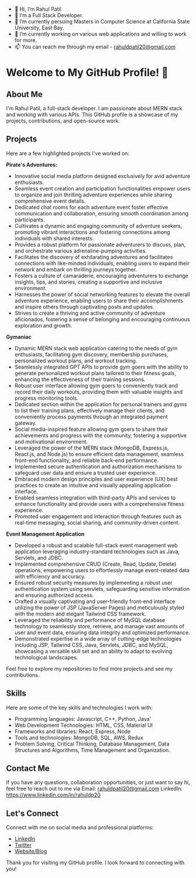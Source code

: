- 👋 Hi, I’m Rahul Patil
- 👀 I’m a Full Stack Developer.
- 🌱 I’m currently persuing Masters in Computer Science at California State University, East Bay.
- 💞️ I’m currently working on various web applications and willing to work for more.
- 📫 You can reach me through my email - rahuldpatil20@gmail.com

<!---
rahulpatil8020/rahulpatil8020 is a ✨ special ✨ repository because its `README.md` (this file) appears on your GitHub profile.
You can click the Preview link to take a look at your changes.
--->

# Welcome to My GitHub Profile! 👋

## About Me
I'm Rahul Patil, a full-stack developer. I am passionate about MERN stack and working with various APIs. This GitHub profile is a showcase of my projects, contributions, and open-source work.

## Projects
Here are a few highlighted projects I've worked on:

**Pirate's Adventures:** 

- Innovative social media platform designed exclusively for avid adventure enthusiasts.
- Seamless event creation and participation functionalities empower users to organize and join thrilling adventure experiences while sharing comprehensive event details.
- Dedicated chat rooms for each adventure event foster effective communication and collaboration, ensuring smooth coordination among participants.
- Cultivates a dynamic and engaging community of adventure seekers, promoting vibrant interactions and fostering connections among individuals with shared interests.
- Provides a robust platform for passionate adventurers to discuss, plan, and orchestrate various adrenaline-pumping activities.
- Facilitates the discovery of exhilarating adventures and facilitates connections with like-minded individuals, enabling users to expand their network and embark on thrilling journeys together.
- Fosters a culture of camaraderie, encouraging adventurers to exchange insights, tips, and stories, creating a supportive and inclusive environment.
- Harnesses the power of social networking features to elevate the overall adventure experience, enabling users to share their accomplishments and inspire others through captivating posts and updates.
- Strives to create a thriving and active community of adventure aficionados, fostering a sense of belonging and encouraging continuous exploration and growth.

**Gymaniac** 

- Dynamic MERN stack web application catering to the needs of gym enthusiasts, facilitating gym discovery, membership purchases, personalized workout plans, and workout tracking.
- Seamlessly integrated GPT APIs to provide gym goers with the ability to generate personalized workout plans tailored to their fitness goals, enhancing the effectiveness of their training sessions.
- Robust user interface allowing gym goers to conveniently track and record their daily workouts, providing them with valuable insights and progress monitoring tools.
- Dedicated section within the application for personal trainers and gyms to list their training plans, effectively manage their clients, and conveniently process payments through an integrated payment gateway.
- Social media-inspired feature allowing gym goers to share their achievements and progress with the community, fostering a supportive and motivational environment.
- Leveraged the power of the MERN stack (MongoDB, Express.js, React.js, and Node.js) to ensure efficient data management, seamless front-end functionality, and reliable back-end performance.
- Implemented secure authentication and authorization mechanisms to safeguard user data and ensure a trusted user experience.
- Embraced modern design principles and user experience (UX) best practices to create an intuitive and visually appealing application interface.
- Enabled seamless integration with third-party APIs and services to enhance functionality and provide users with a comprehensive fitness experience.
- Promoted user engagement and interaction through features such as real-time messaging, social sharing, and community-driven content.

**Event Management Application**

- Developed a robust and scalable full-stack event management web application leveraging industry-standard technologies such as Java, Servlets, and JDBC.
- Implemented comprehensive CRUD (Create, Read, Update, Delete) operations, empowering users to effortlessly manage event-related data with efficiency and accuracy.
- Ensured robust security measures by implementing a robust user authentication system using servlets, safeguarding sensitive information and ensuring authorized access.
- Crafted a visually captivating and user-friendly front-end interface utilizing the power of JSP (JavaServer Pages) and meticulously styled with the modern and elegant Tailwind CSS framework.
- Leveraged the reliability and performance of MySQL database technology to seamlessly store, retrieve, and manage vast amounts of user and event data, ensuring data integrity and optimized performance.
- Demonstrated expertise in a wide array of cutting-edge technologies including JSP, Tailwind CSS, Java, Servlets, JDBC, and MySQL, showcasing a versatile skill set and an ability to adapt to evolving technological landscapes.

Feel free to explore my repositories to find more projects and see my contributions.

## Skills
Here are some of the key skills and technologies I work with:

- Programming languages: Javascript, C++, Python, Java'
- Web Development Technologies: HTML, CSS, Material UI
- Frameworks and libraries: React, Express, Node
- Tools and technologies: MongoDB, SQL, AWS, Redux
- Problem Solving, Critical Thinking, Database Management, Data Structures and Algorithms, Time Management and Organization.


<!----
## Contributions
I'm an active contributor to open-source projects. Some of my notable contributions include:

- [Project name]: Brief description of your contribution.
- [Project name]: Brief description of your contribution.
- [Project name]: Brief description of your contribution.
---->

## Contact Me
If you have any questions, collaboration opportunities, or just want to say hi, feel free to reach out to me via 
Email: rahuldpatil20@gmail.com
LinkedIn: https://www.linkedin.com/in/rahuldp20

## Let's Connect
Connect with me on social media and professional platforms:

- [LinkedIn](https://www.linkedin.com/in/your-profile)
- [Twitter](https://twitter.com/your-handle)
- [Website/Blog](https://www.yourwebsite.com)

Thank you for visiting my GitHub profile. I look forward to connecting with you!

